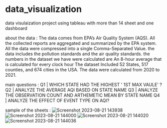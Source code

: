 # data_visualization
data visulaization project using tableau with more than 14 sheet and one dashboard 


about the data :
The data comes from EPA’s Air Quality System (AQS). All the collected reports are aggregated and summarized by the EPA system. All the data were compressed into a single Comma-Separated Value.
the data includes the pollution standards and the air quality standards. 
the numbers in the dataset we have were calculated are An 8-hour average that is calculated for every clock hour
The dataset Included 52 States, 517 counties, and 674 cities in the USA.
The data were calculated from 2020 to 2021.

main questions : 
Q1 | WHICH STATE HAD THE HIGHEST ' 1ST MAX VAULE' ?
Q2 | ANALYZE THE AVERAGE AQI BASED ON STATE NAME
Q3 | ANALYZE THE OBSERVATION COUNT AND ARTHEMETIC MEAN BY STATE NAME
Q4 | ANALYZE THE EFFECT OF EVENT TYPE ON AQI?

sample of the sheets :
![Screenshot 2023-08-21 143938](https://github.com/marwh22/data_visualization/assets/85491809/db8ff9d7-1664-421b-bcf3-564f1d76270e)
![Screenshot 2023-08-21 144000](https://github.com/marwh22/data_visualization/assets/85491809/331d8d86-bf7f-475b-930f-d56cee5adb5b)
![Screenshot 2023-08-21 144020](https://github.com/marwh22/data_visualization/assets/85491809/bf9f012d-851f-4494-8736-67facae40a9a)
![Screenshot 2023-08-21 144036](https://github.com/marwh22/data_visualization/assets/85491809/bbab04bb-2633-423f-9b95-6e3434f85107)



